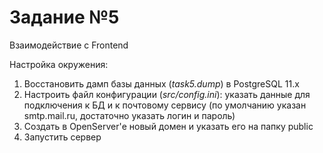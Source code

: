 # Задание №5
Взаимодействие с Frontend

Настройка окружения:
1) Восстановить дамп базы данных (*task5.dump*) в PostgreSQL 11.x
2) Настроить файл конфигурации (*src/config.ini*): указать данные для подключения к БД и к почтовому сервису (по умолчанию указан smtp.mail.ru, достаточно указать логин и пароль)
3) Создать в OpenServer'е новый домен и указать его на папку public
4) Запустить сервер